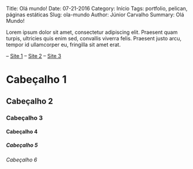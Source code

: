 Title: Olá mundo!
Date: 07-21-2016
Category: Início
Tags: portfolio, pelican, páginas estáticas
Slug: ola-mundo
Author: Júnior Carvalho
Summary: Olá Mundo!

Lorem ipsum dolor sit amet, consectetur adipiscing elit. Praesent quam turpis, ultricies quis enim sed, convallis viverra felis. Praesent justo arcu, tempor id ullamcorper eu, fringilla sit amet erat.

– [Site 1](http://google.com/)
– [Site 2](http://google.com/)
– [Site 3](http://google.com/)

# Cabeçalho 1
## Cabeçalho 2
### Cabeçalho 3
#### Cabeçalho 4
##### Cabeçalho 5
###### Cabeçalho 6